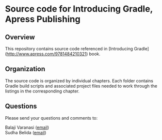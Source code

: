 Source code for Introducing Gradle, Apress Publishing 
====================================================

## Overview

This repository contains source code referenced in [Introducing Gradle] (http://www.apress.com/9781484210321) book. 

 
## Organization

The source code is organized by individual chapters. Each folder contains Gradle build scripts and associated project files needed to work through the listings in the corresponding chapter.

## Questions

Please send your questions and comments to:
 
 Balaji Varanasi ([email](mailto:balaji@inflinx.com))  
 Sudha Belida ([email](mailto:sudha@inflinx.com))  